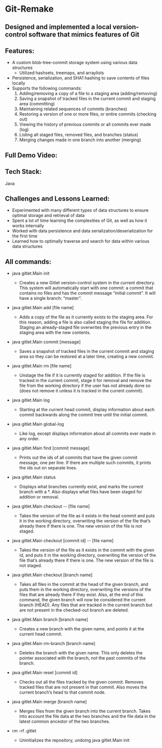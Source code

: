 # Git-Remake
## Designed and implemented a local version-control software that mimics features of Git

## Features:
- A custom blob-tree-commit storage system using various data structures
  - Utilized hashsets, treemaps, and arraylists
- Persistence, serialization, and SHA1 hashing to save contents of files locally
- Supports the following commands:
  1. Adding/removing a copy of a file to a staging area (adding/removing)
  2. Saving a snapshot of tracked files in the current commit and staging area (committing)
  3. Maintaining related sequences of commits (branches)
  4. Restoring a version of one or more files, or entire commits (checking out)
  5. Viewing the history of previous commits or all commits ever made (log)
  6. Listing all staged files, removed files, and branches (status)
  7. Merging changes made in one branch into another (merging)

## Full Demo Video:

## Tech Stack:
Java

## Challenges and Lessons Learned:
- Experimented with many different types of data structures to ensure optimal storage and retrieval of data
- Spent a lot of time learning the complexities of Git, as well as how it works internally
- Worked with data persistence and data serialization/deserialization for the first time
- Learned how to optimally traverse and search for data within various data structures

## All commands:
- java gitlet.Main init
  - Creates a new Gitlet version-control system in the current directory. This system will automatically start with one commit: a commit that contains no files and has the commit message “initial commit”. It will have a single branch: “master”.

- java gitlet.Main add [file name]
  - Adds a copy of the file as it currently exists to the staging area. For this reason, adding a file is also called staging the file for addition. Staging an already-staged file overwrites the previous entry in the staging area with the new contents. 

- java gitlet.Main commit [message]
  - Saves a snapshot of tracked files in the current commit and staging area so they can be restored at a later time, creating a new commit.

- java gitlet.Main rm [file name]
  - Unstage the file if it is currently staged for addition. If the file is tracked in the current commit, stage it for removal and remove the file from the working directory if the user has not already done so (does not remove it unless it is tracked in the current commit).

- java gitlet.Main log
  - Starting at the current head commit, display information about each commit backwards along the commit tree until the initial commit.

- java gitlet.Main global-log
  - Like log, except displays information about all commits ever made in any order.

- java gitlet.Main find [commit message]
  - Prints out the ids of all commits that have the given commit message, one per line. If there are multiple such commits, it prints the ids out on separate lines.

- java gitlet.Main status
  - Displays what branches currently exist, and marks the current branch with a *. Also displays what files have been staged for addition or removal.

- java gitlet.Main checkout -- [file name]
  - Takes the version of the file as it exists in the head commit and puts it in the working directory, overwriting the version of the file that’s already there if there is one. The new version of the file is not staged.

- java gitlet.Main checkout [commit id] -- [file name]
  - Takes the version of the file as it exists in the commit with the given id, and puts it in the working directory, overwriting the version of the file that’s already there if there is one. The new version of the file is not staged.
 
- java gitlet.Main checkout [branch name]
  - Takes all files in the commit at the head of the given branch, and puts them in the working directory, overwriting the versions of the files that are already there if they exist. Also, at the end of this command, the given branch will now be considered the current branch (HEAD). Any files that are tracked in the current branch but are not present in the checked-out branch are deleted.

- java gitlet.Main branch [branch name]
  - Creates a new branch with the given name, and points it at the current head commit.

- java gitlet.Main rm-branch [branch name]
  - Deletes the branch with the given name. This only deletes the pointer associated with the branch, not the past commits of the branch.

- java gitlet.Main reset [commit id]
  - Checks out all the files tracked by the given commit. Removes tracked files that are not present in that commit. Also moves the current branch’s head to that commit node.

- java gitlet.Main merge [branch name]
  - Merges files from the given branch into the current branch. Takes into account the file data at the two branches and the file data in the latest common ancestor of the two branches.

- rm -rf .gitlet
  - Uninitializes the repository, undoing java gitlet.Main init
